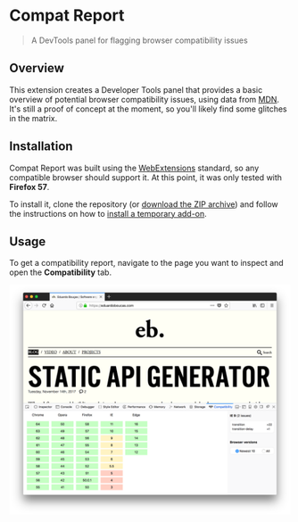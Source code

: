 # Compat Report

> A DevTools panel for flagging browser compatibility issues

## Overview

This extension creates a Developer Tools panel that provides a basic overview of potential browser compatibility issues, using data from [MDN](https://github.com/mdn/browser-compat-data). It's still a proof of concept at the moment, so you'll likely find some glitches in the matrix.

## Installation

Compat Report was built using the [WebExtensions](https://developer.mozilla.org/en-US/Add-ons/WebExtensions) standard, so any compatible browser should support it. At this point, it was only tested with **Firefox 57**.

To install it, clone the repository (or [download the ZIP archive](https://github.com/eduardoboucas/compat-report/archive/master.zip)) and follow the instructions on how to [install a temporary add-on](https://developer.mozilla.org/en-US/Add-ons/WebExtensions/Temporary_Installation_in_Firefox).

## Usage

To get a compatibility report, navigate to the page you want to inspect and open the **Compatibility** tab.

![Screenshot of compatibility tab](.github/screenshot1.png)
